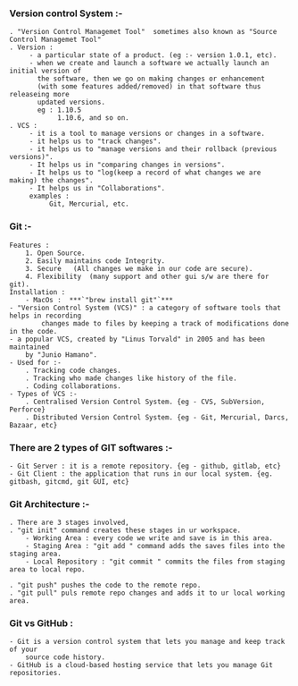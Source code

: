 ### Version control System :-
    . "Version Control Managemet Tool"  sometimes also known as "Source Control Managemet Tool"
    . Version :
         - a particular state of a product. (eg :- version 1.0.1, etc).
         - when we create and launch a software we actually launch an initial version of 
           the software, then we go on making changes or enhancement
           (with some features added/removed) in that software thus releaseing more 
           updated versions.
           eg : 1.10.5
                1.10.6, and so on.
    . VCS : 
         - it is a tool to manage versions or changes in a software.
         - it helps us to "track changes".
         - it helps us to "manage versions and their rollback (previous versions)".
         - It helps us in "comparing changes in versions".
         - It helps us to "log(keep a record of what changes we are making) the changes".
         - It helps us in "Collaborations".
         examples :
              Git, Mercurial, etc.
### Git :-
    Features :
        1. Open Source.
        2. Easily maintains code Integrity.
        3. Secure   (All changes we make in our code are secure).
        4. Flexibility  (many support and other gui s/w are there for git).
    Installation :
        - MacOs :  ***`"brew install git"`***
    - "Version Control System (VCS)" : a category of software tools that helps in recording 
            changes made to files by keeping a track of modifications done in the code.
    - a popular VCS, created by "Linus Torvald" in 2005 and has been maintained 
        by "Junio Hamano".
    - Used for :-
        . Tracking code changes.
        . Tracking who made changes like history of the file.
        . Coding collaborations.
    - Types of VCS :-
        . Centralised Version Control System. {eg - CVS, SubVersion, Perforce}
        . Distributed Version Control System. {eg - Git, Mercurial, Darcs, Bazaar, etc}

### There are 2 types of GIT softwares :-
    - Git Server : it is a remote repository. {eg - github, gitlab, etc}
    - Git Client : the application that runs in our local system. {eg. gitbash, gitcmd, git GUI, etc}

### Git Architecture :-
    . There are 3 stages involved, 
    . "git init" command creates these stages in ur workspace.
        - Working Area : every code we write and save is in this area.
        - Staging Area : "git add " command adds the saves files into the staging area.
        - Local Repository : "git commit " commits the files from staging area to local repo.
    
    . "git push" pushes the code to the remote repo.
    . "git pull" puls remote repo changes and adds it to ur local working area.

### Git vs GitHub :
    - Git is a version control system that lets you manage and keep track of your 
        source code history. 
    - GitHub is a cloud-based hosting service that lets you manage Git repositories.